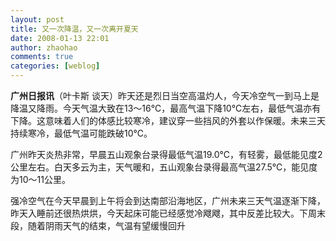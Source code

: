 ```yaml
---
layout: post
title: 又一次降温，又一次离开夏天
date: 2008-01-13 22:01
author: zhaohao
comments: true
categories: [weblog]
---
```

<strong>广州日报讯</strong>（叶卡斯 谈天）昨天还是烈日当空高温灼人，今天冷空气一到马上是降温又降雨。今天气温大致在13～16℃，最高气温下降10℃左右，最低气温亦有下降。这意味着人们的体感比较寒冷，建议穿一些挡风的外套以作保暖。未来三天持续寒冷，最低气温可能跌破10℃。

广州昨天炎热非常，早晨五山观象台录得最低气温19.0℃，有轻雾，最低能见度2公里左右。白天多云为主，天气暖和，五山观象台录得最高气温27.5℃，能见度为10～11公里。

强冷空气在今天早晨到上午将会到达南部沿海地区，广州未来三天气温逐渐下降，昨天入睡前还很热烘烘，今天起床可能已经感觉冷飕飕，其中反差比较大。下周末段，随着阴雨天气的结束，气温有望缓慢回升
